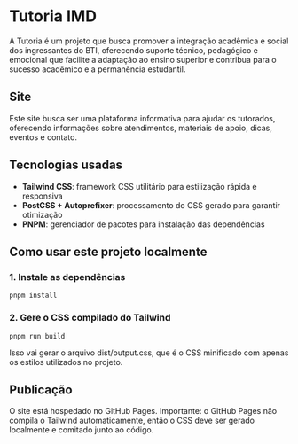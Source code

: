 # Tutoria IMD

A Tutoria é um projeto que busca promover a integração acadêmica e social dos ingressantes do BTI, oferecendo suporte técnico, pedagógico e emocional que facilite a adaptação ao ensino superior e contribua para o sucesso acadêmico e a permanência estudantil.

## Site

Este site busca ser uma plataforma informativa para ajudar os tutorados, oferecendo informações sobre atendimentos, materiais de apoio, dicas, eventos e contato.

## Tecnologias usadas

- **Tailwind CSS**: framework CSS utilitário para estilização rápida e responsiva  
- **PostCSS + Autoprefixer**: processamento do CSS gerado para garantir otimização
- **PNPM**: gerenciador de pacotes para instalação das dependências  

## Como usar este projeto localmente

### 1. Instale as dependências

```
pnpm install

```

### 2. Gere o CSS compilado do Tailwind

```
pnpm run build

```

Isso vai gerar o arquivo dist/output.css, que é o CSS minificado com apenas os estilos utilizados no projeto.

## Publicação

O site está hospedado no GitHub Pages.
Importante: o GitHub Pages não compila o Tailwind automaticamente, então o CSS deve ser gerado localmente e comitado junto ao código.
